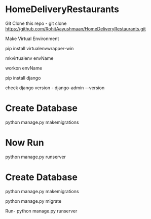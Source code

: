 # HomeDeliveryRestaurants

Git Clone this repo - git clone https://github.com/RohitAayushmaan/HomeDeliveryRestaurants.git


Make Virtual Environment 

pip install virtualenvwrapper-win 

mkvirtualenv envName

workon envName

pip install django

check django version - django-admin --version


# Create Database
python manage.py makemigrations



# Now Run 
python manage.py runserver



# Create Database
python manage.py makemigrations

python manage.py migrate

Run- python manage.py runserver

